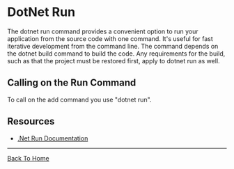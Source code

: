 # DotNet Run

The dotnet run command provides a convenient option to run your application from the source code with one command. It's useful for fast iterative development from the command line. The command depends on the dotnet build command to build the code. Any requirements for the build, such as that the project must be restored first, apply to dotnet run as well.

## Calling on the Run Command

To call on the add command you use "dotnet run".

## Resources

- [.Net Run Documentation](https://docs.microsoft.com/en-us/dotnet/core/tools/dotnet-run)

---

[Back To Home](../readme.md)
